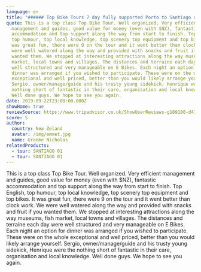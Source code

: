 ```yaml
---
language: en
title: "###### Top Bike Tours 7 day fully supported Porto to Santiago de Compostelar"
quote: This is a top class Top Bike Tour. Well organized. Very efficient
  management and guides, good value for money (even with $NZ), fantastic
  accommodation and top support along the way from start to finish. Top English,
  top humour, top local knowledge, top scenery top equipment and top bikes. It
  was great fun, there were 9 on the tour and it went better than clock work. We
  were well watered along the way and provided with snacks and fruit if you
  wanted them. We stopped at interesting attractions along the way museums, fish
  market, local towns and villages. The distances and terraine each day were
  well structured and very manageable on E Bikes. Each night an option for
  dinner was arranged if you wished to participate. These were on the whole
  exceptional and well priced, better than you would likely arrange yourself.
  Sergio, owner/manage/guide and his trusty young sidekick, Henrique were the
  nothing short of fantastic in their care, organisation and local knowledge.
  Well done guys. We hope to see you again.
date: 2019-09-22T23:00:00.000Z
showHome: true
reviewSource: https://www.tripadvisor.co.uk/ShowUserReviews-g189180-d4105907-r712105826-Top_Bike_tours_Portugal-Porto_Porto_District_Northern_Portugal.html
score: 5
author:
  country: New Zeland
  avatar: /img/emmet.jpg
  name: Graeme Nicholas
relatedProducts:
  - tour: SANTIAGO 01
  - tour: SANTIAGO 01
---
```

This is a top class Top Bike Tour. Well organized. Very efficient management and guides, good value for money (even with $NZ), fantastic accommodation and top support along the way from start to finish. Top English, top humour, top local knowledge, top scenery top equipment and top bikes. It was great fun, there were 9 on the tour and it went better than clock work. We were well watered along the way and provided with snacks and fruit if you wanted them. We stopped at interesting attractions along the way museums, fish market, local towns and villages. The distances and terraine each day were well structured and very manageable on E Bikes. Each night an option for dinner was arranged if you wished to participate. These were on the whole exceptional and well priced, better than you would likely arrange yourself. Sergio, owner/manage/guide and his trusty young sidekick, Henrique were the nothing short of fantastic in their care, organisation and local knowledge. Well done guys. We hope to see you again.